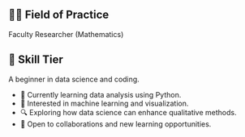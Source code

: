 ## 👩‍🏫 Field of Practice 
Faculty Researcher (Mathematics)

## 🎯 Skill Tier 
A beginner in data science and coding.

- 🔭 Currently learning data analysis using Python.
- 🌱 Interested in machine learning and visualization.
- 🔍 Exploring how data science can enhance qualitative methods.
- 🤝 Open to collaborations and new learning opportunities.


